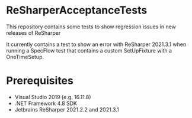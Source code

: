 # ReSharperAcceptanceTests
This repository contains some tests to show regression issues in new releases of ReSharper

It currently contains a test to show an error with ReSharper 2021.3.1 when running a SpecFlow test that contains a custom SetUpFixture with a OneTimeSetup.

# Prerequisites
* Visual Studio 2019 (e.g. 16.11.8)
* .NET Framework 4.8 SDK
* Jetbrains ReSharper 2021.2.2 and 2021.3.1
